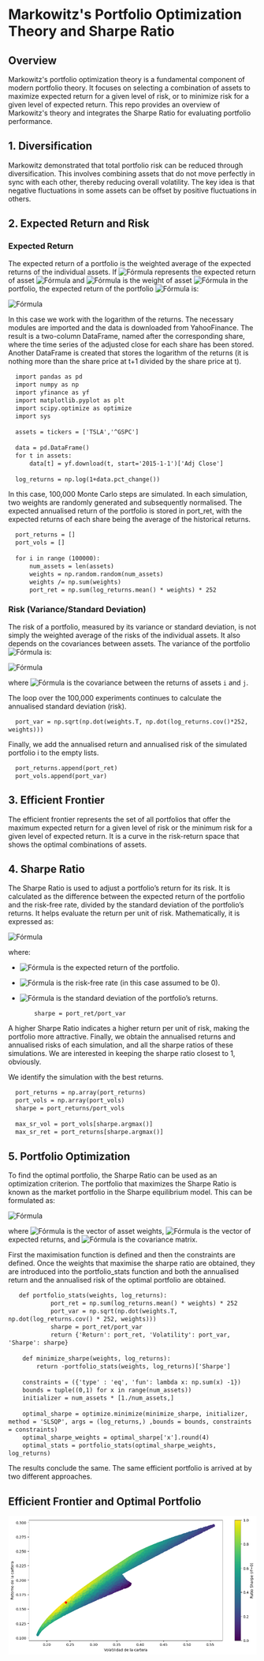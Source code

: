 # Markowitz's Portfolio Optimization Theory and Sharpe Ratio

## Overview

Markowitz's portfolio optimization theory is a fundamental component of modern portfolio theory. It focuses on selecting a combination of assets to maximize expected return for a given level of risk, or to minimize risk for a given level of expected return. 
This repo provides an overview of Markowitz's theory and integrates the Sharpe Ratio for evaluating portfolio performance.

## 1. Diversification

Markowitz demonstrated that total portfolio risk can be reduced through diversification. This involves combining assets that do not move perfectly in sync with each other, thereby reducing overall volatility. 
The key idea is that negative fluctuations in some assets can be offset by positive fluctuations in others.

## 2. Expected Return and Risk

### Expected Return

The expected return of a portfolio is the weighted average of the expected returns of the individual assets. If ![Fórmula](https://latex.codecogs.com/svg.image?E(R_i)) represents the expected return of asset ![Fórmula](https://latex.codecogs.com/svg.image?i) and ![Fórmula](https://latex.codecogs.com/svg.image?w_i) is the weight of asset ![Fórmula](https://latex.codecogs.com/svg.image?i) in the portfolio, the expected return of the portfolio ![Fórmula](https://latex.codecogs.com/svg.image?E(R_p)) is:

![Fórmula](https://latex.codecogs.com/svg.image?E(R_p)=\sum_{i=1}^{n}w_i&space;E(R_i))

In this case we work with the logarithm of the returns. The necessary modules are imported and the data is downloaded from YahooFinance. 
The result is a two-column DataFrame, named after the corresponding share, where the time series of the adjusted close for each share has been stored.
Another DataFrame is created that stores the logarithm of the returns (it is nothing more than the share price at t+1 divided by the share price at t).

      import pandas as pd
      import numpy as np
      import yfinance as yf
      import matplotlib.pyplot as plt
      import scipy.optimize as optimize
      import sys
      
      assets = tickers = ['TSLA','^GSPC']
      
      data = pd.DataFrame()
      for t in assets:
          data[t] = yf.download(t, start='2015-1-1')['Adj Close']
      
      log_returns = np.log(1+data.pct_change())

In this case, 100,000 Monte Carlo steps are simulated. In each simulation, two weights are randomly generated and subsequently normalised. 
The expected annualised return of the portfolio is stored in port_ret, with the expected returns of each share being the average of the historical returns.

      port_returns = []
      port_vols = []
      
      for i in range (100000):
          num_assets = len(assets)
          weights = np.random.random(num_assets)
          weights /= np.sum(weights) 
          port_ret = np.sum(log_returns.mean() * weights) * 252

### Risk (Variance/Standard Deviation)

The risk of a portfolio, measured by its variance or standard deviation, is not simply the weighted average of the risks of the individual assets. It also depends on the covariances between assets. The variance of the portfolio ![Fórmula](https://latex.codecogs.com/svg.image?\sigma^2_p) is:

![Fórmula](https://latex.codecogs.com/svg.image?\sigma^2_p=\sum_{i=1}^{n}\sum_{j=1}^{n}w_i&space;w_j\sigma_{ij})

where ![Fórmula](https://latex.codecogs.com/svg.image?\sigma_{ij}) is the covariance between the returns of assets `i` and `j`.

The loop over the 100,000 experiments continues to calculate the annualised standard deviation (risk).

      port_var = np.sqrt(np.dot(weights.T, np.dot(log_returns.cov()*252, weights)))

Finally, we add the annualised return and annualised risk of the simulated portfolio i to the empty lists.

      port_returns.append(port_ret)
      port_vols.append(port_var)
      
## 3. Efficient Frontier

The efficient frontier represents the set of all portfolios that offer the maximum expected return for a given level of risk or the minimum risk for a given level of expected return. It is a curve in the risk-return space that shows the optimal combinations of assets.

## 4. Sharpe Ratio

The Sharpe Ratio is used to adjust a portfolio’s return for its risk. It is calculated as the difference between the expected return of the portfolio and the risk-free rate, divided by the standard deviation of the portfolio’s returns. It helps evaluate the return per unit of risk. Mathematically, it is expressed as:

![Fórmula](https://latex.codecogs.com/svg.image?\text{Sharpe&space;Ratio}=\frac{E(R_p)-R_f}{\sigma_p})

where:
- ![Fórmula](https://latex.codecogs.com/svg.image?E(R_p)) is the expected return of the portfolio.
- ![Fórmula](https://latex.codecogs.com/svg.image?R_f) is the risk-free rate (in this case assumed to be 0).
- ![Fórmula](https://latex.codecogs.com/svg.image?\sigma_p) is the standard deviation of the portfolio’s returns.

          sharpe = port_ret/port_var    
         
A higher Sharpe Ratio indicates a higher return per unit of risk, making the portfolio more attractive.
Finally, we obtain the annualised returns and annualised risks of each simulation, and all the sharpe ratios of 
these simulations. We are interested in keeping the sharpe ratio closest to 1, obviously. 

We identify the simulation with the best returns. 

      port_returns = np.array(port_returns)
      port_vols = np.array(port_vols)
      sharpe = port_returns/port_vols
      
      max_sr_vol = port_vols[sharpe.argmax()]
      max_sr_ret = port_returns[sharpe.argmax()]

## 5. Portfolio Optimization

To find the optimal portfolio, the Sharpe Ratio can be used as an optimization criterion. The portfolio that maximizes the Sharpe Ratio is known as the market portfolio in the Sharpe equilibrium model. This can be formulated as:

![Fórmula](https://latex.codecogs.com/svg.image?\max_{\mathbf{w}}\frac{\mathbf{w}^T\mathbf{E}-R_f}{\sqrt{\mathbf{w}^T\Sigma\mathbf{w}}})

where ![Fórmula](https://latex.codecogs.com/svg.image?\mathbf{w}) is the vector of asset weights, ![Fórmula](https://latex.codecogs.com/svg.image?\mathbf{E}) is the vector of expected returns, and ![Fórmula](https://latex.codecogs.com/svg.image?\Sigma) is the covariance matrix.

First the maximisation function is defined and then the constraints are defined. Once the weights that maximise the sharpe ratio are obtained, 
they are introduced into the portfolio_stats function and both the annualised return and the annualised risk of the optimal portfolio are obtained.

       def portfolio_stats(weights, log_returns):
                port_ret = np.sum(log_returns.mean() * weights) * 252
                port_var = np.sqrt(np.dot(weights.T, np.dot(log_returns.cov() * 252, weights)))
                sharpe = port_ret/port_var    
                return {'Return': port_ret, 'Volatility': port_var, 'Sharpe': sharpe}
                
        def minimize_sharpe(weights, log_returns): 
            return -portfolio_stats(weights, log_returns)['Sharpe'] 
        
        constraints = ({'type' : 'eq', 'fun': lambda x: np.sum(x) -1})
        bounds = tuple((0,1) for x in range(num_assets))
        initializer = num_assets * [1./num_assets,]
        
        optimal_sharpe = optimize.minimize(minimize_sharpe, initializer, method = 'SLSQP', args = (log_returns,) ,bounds = bounds, constraints = constraints)
        optimal_sharpe_weights = optimal_sharpe['x'].round(4)
        optimal_stats = portfolio_stats(optimal_sharpe_weights, log_returns)

The results conclude the same. The same efficient portfolio is arrived at by two different approaches.

## Efficient Frontier and Optimal Portfolio

![Texto Alternativo](Results/Efficient_Frontier.png)


        
